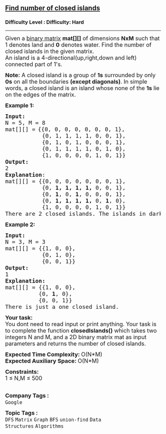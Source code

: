 <h2><a href="https://www.geeksforgeeks.org/problems/find-number-of-closed-islands/1?page=7&company=Google&sortBy=submissions">Find number of closed islands</a></h2><h3>Difficulty Level : Difficulty: Hard</h3><hr><div class="problems_problem_content__Xm_eO"><p><span style="font-size: 18px;">Given a <a href="https://www.geeksforgeeks.org/program-to-check-if-a-matrix-is-binary-matrix-or-not/">binary matrix</a> <strong>mat[][]</strong> of dimensions <strong>NxM</strong> such that 1 denotes land and <strong>0</strong> denotes water. Find the number of closed islands in the given matrix.<br>An island is a 4-directional(up,right,down and left) connected part of 1's.</span></p>
<p><span style="font-size: 18px;"><strong>Note:</strong> A closed island is a group of <strong>1s</strong> surrounded by only <strong>0s</strong> on all the boundaries <strong>(except diagonals)</strong>. In simple words, a closed island is an island whose none of the <strong>1s</strong> lie on the edges of the matrix.</span></p>
<p><span style="font-size: 18px;"><strong>Example 1:</strong></span></p>
<pre><span style="font-size: 18px;"><strong>Input:</strong></span>
<span style="font-size: 18px;">N = 5, M = 8
mat[][] =</span> <span style="font-size: 18px;">{{0, 0, 0, 0, 0, 0, 0, 1},&nbsp;
           {0, 1, 1, 1, 1, 0, 0, 1},&nbsp;
           {0, 1, 0, 1, 0, 0, 0, 1},&nbsp;
           {0, 1, 1, 1, 1, 0, 1, 0},&nbsp;
           {1, 0, 0, 0, 0, 1, 0, 1}}</span>
<span style="font-size: 18px;"><strong>Output:</strong>
2
<strong>Explanation</strong>:
</span><span style="font-size: 18px;">mat[][] =&nbsp;{{0, 0, 0, 0, 0, 0, 0, 1},&nbsp;
           {0, <strong>1, 1, 1, 1, </strong>0, 0, 1},&nbsp;
           {0, <strong>1</strong>, 0, <strong>1</strong>, 0, 0, 0, 1},&nbsp;
           {0, <strong>1, 1, 1, 1, </strong>0, <strong>1</strong>, 0},&nbsp;
           {1, 0, 0, 0, 0, 1, 0, 1}}&nbsp;
There are 2 closed islands. The islands in dark are closed because they are completely surrounded by 0s (water). There are two more islands in the last column of the matrix, but they are not completely surrounded by 0s. Hence they are not closed islands. </span>
</pre>
<p><span style="font-size: 18px;"><strong>Example 2:</strong></span></p>
<pre><span style="font-size: 18px;"><strong>Input:</strong></span>
<span style="font-size: 18px;">N = 3, M = 3
mat[][] = {{1, 0, 0},
           {0, 1, 0},
           {0, 0, 1}}</span>
<span style="font-size: 18px;"><strong>Output: <br></strong></span><span style="font-size: 18px;">1<strong><br>Explanation:<br></strong>mat[][] = {{1, 0, 0},<br>          {0, <strong>1</strong>, 0},<br>          {0, 0, 1}}<br>There is just a one closed island.</span></pre>
<p><span style="font-size: 18px;"><strong>Your task:</strong></span><br><span style="font-size: 18px;">You dont need to read input or print anything. Your task is to complete the function <strong>closedIslands()</strong>&nbsp;which takes two integers N and M, and a 2D binary matrix mat as input parameters and returns the number of closed islands.</span></p>
<p><span style="font-size: 18px;"><strong>Expected Time Complexity: </strong>O(N*M)<br><strong>Expected Auxiliary Space:&nbsp;</strong>O(N*M)</span></p>
<p><span style="font-size: 18px;"><strong>Constraints:</strong><br>1 ≤ N,M ≤ 500<br><br></span></p></div><p><span style=font-size:18px><strong>Company Tags : </strong><br><code>Google</code>&nbsp;<br><p><span style=font-size:18px><strong>Topic Tags : </strong><br><code>DFS</code>&nbsp;<code>Matrix</code>&nbsp;<code>Graph</code>&nbsp;<code>BFS</code>&nbsp;<code>union-find</code>&nbsp;<code>Data Structures</code>&nbsp;<code>Algorithms</code>&nbsp;